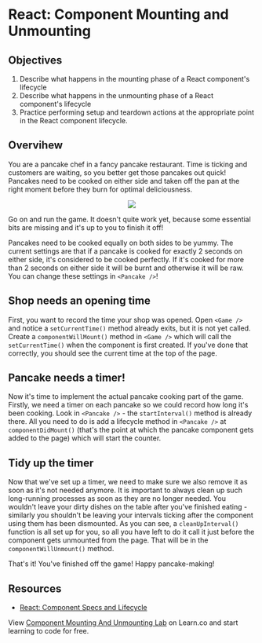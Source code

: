 # React: Component Mounting and Unmounting

## Objectives

1. Describe what happens in the mounting phase of a React component's lifecycle
2. Describe what happens in the unmounting phase of a React component's
   lifecycle
3. Practice performing setup and teardown actions at the appropriate point in
   the React component lifecycle.

## Overvihew

You are a pancake chef in a fancy pancake restaurant. Time is ticking and customers are waiting, so you better get those pancakes out quick! Pancakes need to be cooked on either side and taken off the pan at the right moment before they burn for optimal deliciousness.

<p align="center">
  <img src="http://i.imgur.com/yti5NLe.gif"/>
</p>

Go on and run the game. It doesn't quite work yet, because some essential bits are missing and it's up to you to finish it off!

Pancakes need to be cooked equally on both sides to be yummy. The current settings are that if a pancake is cooked for exactly 2 seconds on either side, it's considered to be cooked perfectly. If it's cooked for more than 2 seconds on either side it will be burnt and otherwise it will be raw. You can change these settings in `<Pancake />`!

## Shop needs an opening time
First, you want to record the time your shop was opened. Open `<Game />` and notice a `setCurrentTime()` method already exits, but it is not yet called. Create a `componentWillMount()` method in `<Game />` which will call the `setCurrentTime()` when the component is first created. If you've done that correctly, you should see the current time at the top of the page.

## Pancake needs a timer!

Now it's time to implement the actual pancake cooking part of the game. Firstly, we need a timer on each pancake so we could record how long it's been cooking. Look in `<Pancake />` - the `startInterval()` method is already there. All you need to do is add a lifecycle method in `<Pancake />` at `componentDidMount()` (that's the point at which the pancake
component gets added to the page) which will start the counter.


## Tidy up the timer

Now that we've set up a timer, we need to make sure we also remove it as soon as it's not needed anymore. It is important to always clean up such long-running processes as soon as they are no longer needed. You wouldn't leave your dirty dishes on the table after you've finished eating - similarly you shouldn't be leaving your intervals ticking after the component using them has been dismounted. As you can see, a `cleanUpInterval()` function is all set up for you, so all you have left to do it call it just before the component gets unmounted from the page. That will be in the `componentWillUnmount()` method.

That's it! You've finished off the game! Happy pancake-making!

## Resources

- [React: Component Specs and Lifecycle](https://facebook.github.io/react/docs/component-specs.html)

<p class='util--hide'>View <a href='https://learn.co/lessons/react-component-mounting-and-unmounting-lab'>Component Mounting And Unmounting Lab</a> on Learn.co and start learning to code for free.</p>
